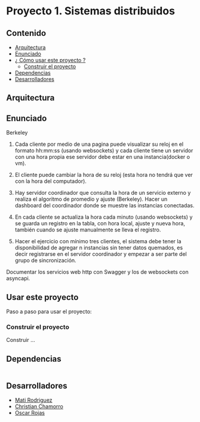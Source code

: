 # Proyecto 1. Sistemas distribuidos

## Contenido

- [Arquitectura](#arquitectura)
- [Enunciado](#enunciado)
- [¿ Cómo usar este proyecto ?](#usar-este-proyecto)
  - [Construir el proyecto](#construir-el-proyecto)
- [Dependencias](#dependencias)
- [Desarrolladores](#desarrolladores)

## Arquitectura

## Enunciado

Berkeley

1. Cada cliente por medio de una pagina puede visualizar su reloj en el formato hh:mm:ss (usando websockets) y cada cliente tiene un servidor con una hora propia ese servidor debe estar en una instancia(docker o vm).

2. El cliente puede cambiar la hora de su reloj (esta hora no tendrá que ver con la hora del computador).

3. Hay servidor coordinador que consulta la hora de un servicio externo y realiza el algoritmo de promedio y ajuste (Berkeley). Hacer un dashboard del coordinador donde se muestre las instancias conectadas.

4. En cada cliente se actualiza la hora cada minuto (usando websockets) y se guarda un registro en la tabla, con hora local, ajuste y nueva hora, también cuando se ajuste manualmente se lleva el registro.

5. Hacer el ejercicio con mínimo tres clientes, el sistema debe tener la disponibilidad de agregar n instancias sin tener datos quemados, es decir registrarse en el servidor coordinador y empezar a ser parte del grupo de sincronización.

Documentar los servicios web http con Swagger y los de websockets con asyncapi.

## Usar este proyecto

Paso a paso para usar el proyecto:

### Construir el proyecto

Construir ...

## Dependencias

```

```

## Desarrolladores

- [Mati Rodriguez](https://github.com/limarosa29)
- [Christian Chamorro](https://github.com/cris2014971130)
- [Oscar Rojas](https://github.com/augusticor)
